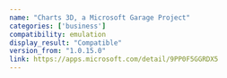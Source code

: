```yaml
---
name: "Charts 3D, a Microsoft Garage Project"
categories: ['business']
compatibility: emulation
display_result: "Compatible"
version_from: "1.0.15.0"
link: https://apps.microsoft.com/detail/9PP0F5GGRDX5
---
```

